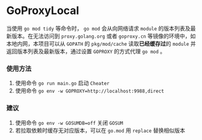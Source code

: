 # GoProxyLocal

当使用 `go mod tidy` 等命令时， `go mod` 会从向网络请求 `module` 的版本列表及最新版本。在无法访问到 `proxy.golang.org` 或者 `goproxy.cn` 等镜像的环境中，如本地内网，本项目可以从 `GOPATH` 的 `pkg/mod/cache` 读取**已经缓存过**的 `module` 并返回版本列表及最新版本，通过设置 `GOPROXY` 的方式代理 `go mod` 。

### 使用方法
1. 使用命令 `go run main.go` 启动 `Cheater`
2. 使用命令 `go env -w GOPROXY=http://localhost:9988,direct`

### 建议
1. 使用命令 `go env -w GOSUMDB=off` 关闭 `GOSUM`
2. 若拉取依赖时缓存无对应版本，可以在 `go.mod` 用 `replace` 替换相似版本
